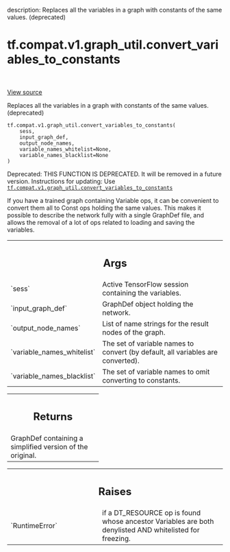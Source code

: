 description: Replaces all the variables in a graph with constants of the same values. (deprecated)

<div itemscope itemtype="http://developers.google.com/ReferenceObject">
<meta itemprop="name" content="tf.compat.v1.graph_util.convert_variables_to_constants" />
<meta itemprop="path" content="Stable" />
</div>

# tf.compat.v1.graph_util.convert_variables_to_constants

<!-- Insert buttons and diff -->

<table class="tfo-notebook-buttons tfo-api nocontent" align="left">

</table>

<a target="_blank" class="external" href="/code/stable/tensorflow/python/framework/graph_util_impl.py">View source</a>



Replaces all the variables in a graph with constants of the same values. (deprecated)

<pre class="devsite-click-to-copy prettyprint lang-py tfo-signature-link">
<code>tf.compat.v1.graph_util.convert_variables_to_constants(
    sess,
    input_graph_def,
    output_node_names,
    variable_names_whitelist=None,
    variable_names_blacklist=None
)
</code></pre>



<!-- Placeholder for "Used in" -->

Deprecated: THIS FUNCTION IS DEPRECATED. It will be removed in a future version.
Instructions for updating:
Use <a href="../../../../tf/compat/v1/graph_util/convert_variables_to_constants.md"><code>tf.compat.v1.graph_util.convert_variables_to_constants</code></a>

If you have a trained graph containing Variable ops, it can be convenient to
convert them all to Const ops holding the same values. This makes it possible
to describe the network fully with a single GraphDef file, and allows the
removal of a lot of ops related to loading and saving the variables.

<!-- Tabular view -->
 <table class="responsive fixed orange">
<colgroup><col width="214px"><col></colgroup>
<tr><th colspan="2"><h2 class="add-link">Args</h2></th></tr>

<tr>
<td>
`sess`
</td>
<td>
Active TensorFlow session containing the variables.
</td>
</tr><tr>
<td>
`input_graph_def`
</td>
<td>
GraphDef object holding the network.
</td>
</tr><tr>
<td>
`output_node_names`
</td>
<td>
List of name strings for the result nodes of the graph.
</td>
</tr><tr>
<td>
`variable_names_whitelist`
</td>
<td>
The set of variable names to convert (by default,
all variables are converted).
</td>
</tr><tr>
<td>
`variable_names_blacklist`
</td>
<td>
The set of variable names to omit converting
to constants.
</td>
</tr>
</table>



<!-- Tabular view -->
 <table class="responsive fixed orange">
<colgroup><col width="214px"><col></colgroup>
<tr><th colspan="2"><h2 class="add-link">Returns</h2></th></tr>
<tr class="alt">
<td colspan="2">
GraphDef containing a simplified version of the original.
</td>
</tr>

</table>



<!-- Tabular view -->
 <table class="responsive fixed orange">
<colgroup><col width="214px"><col></colgroup>
<tr><th colspan="2"><h2 class="add-link">Raises</h2></th></tr>

<tr>
<td>
`RuntimeError`
</td>
<td>
if a DT_RESOURCE op is found whose ancestor Variables are both
denylisted AND whitelisted for freezing.
</td>
</tr>
</table>

